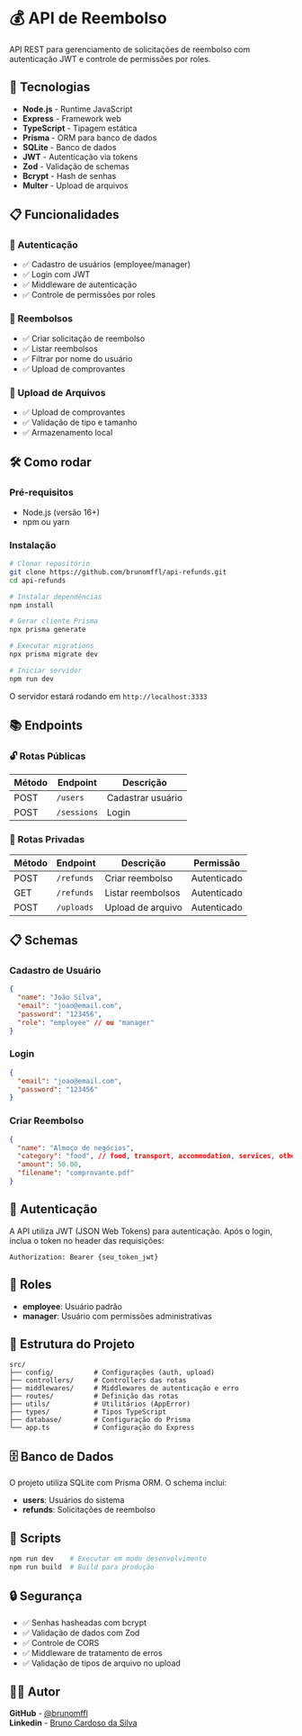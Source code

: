 # 💰 API de Reembolso

API REST para gerenciamento de solicitações de reembolso com autenticação JWT e controle de permissões por roles.

## 🚀 Tecnologias

- **Node.js** - Runtime JavaScript
- **Express** - Framework web
- **TypeScript** - Tipagem estática
- **Prisma** - ORM para banco de dados
- **SQLite** - Banco de dados
- **JWT** - Autenticação via tokens
- **Zod** - Validação de schemas
- **Bcrypt** - Hash de senhas
- **Multer** - Upload de arquivos

## 📋 Funcionalidades

### 🔐 Autenticação
- ✅ Cadastro de usuários (employee/manager)
- ✅ Login com JWT
- ✅ Middleware de autenticação
- ✅ Controle de permissões por roles

### 💸 Reembolsos
- ✅ Criar solicitação de reembolso
- ✅ Listar reembolsos
- ✅ Filtrar por nome do usuário
- ✅ Upload de comprovantes

### 📁 Upload de Arquivos
- ✅ Upload de comprovantes
- ✅ Validação de tipo e tamanho
- ✅ Armazenamento local

## 🛠️ Como rodar

### Pré-requisitos
- Node.js (versão 16+)
- npm ou yarn

### Instalação

```bash
# Clonar repositório
git clone https://github.com/brunomffl/api-refunds.git
cd api-refunds

# Instalar dependências
npm install

# Gerar cliente Prisma
npx prisma generate

# Executar migrations
npx prisma migrate dev

# Iniciar servidor
npm run dev
```

O servidor estará rodando em `http://localhost:3333`

## 📚 Endpoints

### 🔓 Rotas Públicas

| Método | Endpoint | Descrição |
|--------|----------|-----------|
| POST | `/users` | Cadastrar usuário |
| POST | `/sessions` | Login |

### 🔐 Rotas Privadas

| Método | Endpoint | Descrição | Permissão |
|--------|----------|-----------|-----------|
| POST | `/refunds` | Criar reembolso | Autenticado |
| GET | `/refunds` | Listar reembolsos | Autenticado |
| POST | `/uploads` | Upload de arquivo | Autenticado |

## 📋 Schemas

### Cadastro de Usuário
```json
{
  "name": "João Silva",
  "email": "joao@email.com",
  "password": "123456",
  "role": "employee" // ou "manager"
}
```

### Login
```json
{
  "email": "joao@email.com",
  "password": "123456"
}
```

### Criar Reembolso
```json
{
  "name": "Almoço de negócios",
  "category": "food", // food, transport, accommodation, services, other
  "amount": 50.00,
  "filename": "comprovante.pdf"
}
```

## 🔑 Autenticação

A API utiliza JWT (JSON Web Tokens) para autenticação. Após o login, inclua o token no header das requisições:

```
Authorization: Bearer {seu_token_jwt}
```

## 👥 Roles

- **employee**: Usuário padrão
- **manager**: Usuário com permissões administrativas

## 📁 Estrutura do Projeto

```
src/
├── config/          # Configurações (auth, upload)
├── controllers/     # Controllers das rotas
├── middlewares/     # Middlewares de autenticação e erro
├── routes/          # Definição das rotas
├── utils/           # Utilitários (AppError)
├── types/           # Tipos TypeScript
├── database/        # Configuração do Prisma
└── app.ts           # Configuração do Express
```

## 🗄️ Banco de Dados

O projeto utiliza SQLite com Prisma ORM. O schema inclui:

- **users**: Usuários do sistema
- **refunds**: Solicitações de reembolso

## 📝 Scripts

```bash
npm run dev    # Executar em modo desenvolvimento
npm run build  # Build para produção
```

## 🔒 Segurança

- ✅ Senhas hasheadas com bcrypt
- ✅ Validação de dados com Zod
- ✅ Controle de CORS
- ✅ Middleware de tratamento de erros
- ✅ Validação de tipos de arquivo no upload

## 👨‍💻 Autor

**GitHub** - [@brunomffl](https://github.com/brunomffl)  
**Linkedin** - [Bruno Cardoso da Silva](https://www.linkedin.com/in/brunomffl/)
